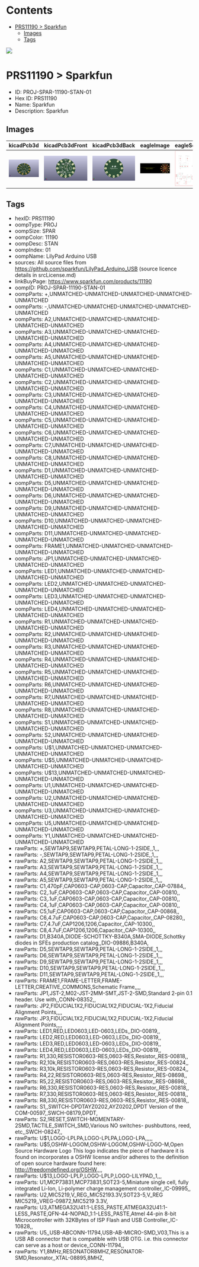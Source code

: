 



Contents
========

* [PRS11190 > Sparkfun](#prs11190--sparkfun)
	* [Images](#images)
	* [Tags](#tags)
  
![][im]
# PRS11190 > Sparkfun

- ID: PROJ-SPAR-11190-STAN-01
- Hex ID: PRS11190
- Name: Sparkfun
- Description: Sparkfun

## Images
  
  

|kicadPcb3d|kicadPcb3dFront|kicadPcb3dBack|eagleImage|eagleSchemImage|
| :---: | :---: | :---: | :---: | :---: |
|[![kicadPcb3d](kicadPcb3d_140.png)](kicadPcb3d.png)|[![kicadPcb3dFront](kicadPcb3dFront_140.png)](kicadPcb3dFront.png)|[![kicadPcb3dBack](kicadPcb3dBack_140.png)](kicadPcb3dBack.png)|[![eagleImage](eagleImage_140.png)](eagleImage.png)|[![eagleSchemImage](eagleSchemImage_140.png)](eagleSchemImage.png)|

## Tags

- hexID: PRS11190
- oompType: PROJ
- oompSize: SPAR
- oompColor: 11190
- oompDesc: STAN
- oompIndex: 01
- oompName: LilyPad Arduino USB
- sources: All source files from https://github.com/sparkfun/LilyPad_Arduino_USB (source licence details in srcLicense.md)
- linkBuyPage: https://www.sparkfun.com/products/11190
- oompID: PROJ-SPAR-11190-STAN-01
- oompParts: +,UNMATCHED-UNMATCHED-UNMATCHED-UNMATCHED-UNMATCHED
- oompParts: -,UNMATCHED-UNMATCHED-UNMATCHED-UNMATCHED-UNMATCHED
- oompParts: A2,UNMATCHED-UNMATCHED-UNMATCHED-UNMATCHED-UNMATCHED
- oompParts: A3,UNMATCHED-UNMATCHED-UNMATCHED-UNMATCHED-UNMATCHED
- oompParts: A4,UNMATCHED-UNMATCHED-UNMATCHED-UNMATCHED-UNMATCHED
- oompParts: A5,UNMATCHED-UNMATCHED-UNMATCHED-UNMATCHED-UNMATCHED
- oompParts: C1,UNMATCHED-UNMATCHED-UNMATCHED-UNMATCHED-UNMATCHED
- oompParts: C2,UNMATCHED-UNMATCHED-UNMATCHED-UNMATCHED-UNMATCHED
- oompParts: C3,UNMATCHED-UNMATCHED-UNMATCHED-UNMATCHED-UNMATCHED
- oompParts: C4,UNMATCHED-UNMATCHED-UNMATCHED-UNMATCHED-UNMATCHED
- oompParts: C5,UNMATCHED-UNMATCHED-UNMATCHED-UNMATCHED-UNMATCHED
- oompParts: C6,UNMATCHED-UNMATCHED-UNMATCHED-UNMATCHED-UNMATCHED
- oompParts: C7,UNMATCHED-UNMATCHED-UNMATCHED-UNMATCHED-UNMATCHED
- oompParts: C8,UNMATCHED-UNMATCHED-UNMATCHED-UNMATCHED-UNMATCHED
- oompParts: D1,UNMATCHED-UNMATCHED-UNMATCHED-UNMATCHED-UNMATCHED
- oompParts: D5,UNMATCHED-UNMATCHED-UNMATCHED-UNMATCHED-UNMATCHED
- oompParts: D6,UNMATCHED-UNMATCHED-UNMATCHED-UNMATCHED-UNMATCHED
- oompParts: D9,UNMATCHED-UNMATCHED-UNMATCHED-UNMATCHED-UNMATCHED
- oompParts: D10,UNMATCHED-UNMATCHED-UNMATCHED-UNMATCHED-UNMATCHED
- oompParts: D11,UNMATCHED-UNMATCHED-UNMATCHED-UNMATCHED-UNMATCHED
- oompParts: FRAME1,UNMATCHED-UNMATCHED-UNMATCHED-UNMATCHED-UNMATCHED
- oompParts: JP1,UNMATCHED-UNMATCHED-UNMATCHED-UNMATCHED-UNMATCHED
- oompParts: LED1,UNMATCHED-UNMATCHED-UNMATCHED-UNMATCHED-UNMATCHED
- oompParts: LED2,UNMATCHED-UNMATCHED-UNMATCHED-UNMATCHED-UNMATCHED
- oompParts: LED3,UNMATCHED-UNMATCHED-UNMATCHED-UNMATCHED-UNMATCHED
- oompParts: LED4,UNMATCHED-UNMATCHED-UNMATCHED-UNMATCHED-UNMATCHED
- oompParts: R1,UNMATCHED-UNMATCHED-UNMATCHED-UNMATCHED-UNMATCHED
- oompParts: R2,UNMATCHED-UNMATCHED-UNMATCHED-UNMATCHED-UNMATCHED
- oompParts: R3,UNMATCHED-UNMATCHED-UNMATCHED-UNMATCHED-UNMATCHED
- oompParts: R4,UNMATCHED-UNMATCHED-UNMATCHED-UNMATCHED-UNMATCHED
- oompParts: R5,UNMATCHED-UNMATCHED-UNMATCHED-UNMATCHED-UNMATCHED
- oompParts: R6,UNMATCHED-UNMATCHED-UNMATCHED-UNMATCHED-UNMATCHED
- oompParts: R7,UNMATCHED-UNMATCHED-UNMATCHED-UNMATCHED-UNMATCHED
- oompParts: R8,UNMATCHED-UNMATCHED-UNMATCHED-UNMATCHED-UNMATCHED
- oompParts: S1,UNMATCHED-UNMATCHED-UNMATCHED-UNMATCHED-UNMATCHED
- oompParts: S2,UNMATCHED-UNMATCHED-UNMATCHED-UNMATCHED-UNMATCHED
- oompParts: U$1,UNMATCHED-UNMATCHED-UNMATCHED-UNMATCHED-UNMATCHED
- oompParts: U$5,UNMATCHED-UNMATCHED-UNMATCHED-UNMATCHED-UNMATCHED
- oompParts: U$13,UNMATCHED-UNMATCHED-UNMATCHED-UNMATCHED-UNMATCHED
- oompParts: U1,UNMATCHED-UNMATCHED-UNMATCHED-UNMATCHED-UNMATCHED
- oompParts: U2,UNMATCHED-UNMATCHED-UNMATCHED-UNMATCHED-UNMATCHED
- oompParts: U3,UNMATCHED-UNMATCHED-UNMATCHED-UNMATCHED-UNMATCHED
- oompParts: U5,UNMATCHED-UNMATCHED-UNMATCHED-UNMATCHED-UNMATCHED
- oompParts: Y1,UNMATCHED-UNMATCHED-UNMATCHED-UNMATCHED-UNMATCHED
- rawParts: +,SEWTAP9,SEWTAP9,PETAL-LONG-1-2SIDE,,1,,,
- rawParts: -,SEWTAP9,SEWTAP9,PETAL-LONG-1-2SIDE,,1,,,
- rawParts: A2,SEWTAP9,SEWTAP9,PETAL-LONG-1-2SIDE,,1,,,
- rawParts: A3,SEWTAP9,SEWTAP9,PETAL-LONG-1-2SIDE,,1,,,
- rawParts: A4,SEWTAP9,SEWTAP9,PETAL-LONG-1-2SIDE,,1,,,
- rawParts: A5,SEWTAP9,SEWTAP9,PETAL-LONG-1-2SIDE,,1,,,
- rawParts: C1,470pF,CAP0603-CAP,0603-CAP,Capacitor,,CAP-07884,,
- rawParts: C2,.1uF,CAP0603-CAP,0603-CAP,Capacitor,,CAP-00810,,
- rawParts: C3,.1uF,CAP0603-CAP,0603-CAP,Capacitor,,CAP-00810,,
- rawParts: C4,.1uF,CAP0603-CAP,0603-CAP,Capacitor,,CAP-00810,,
- rawParts: C5,1uF,CAP0603-CAP,0603-CAP,Capacitor,,CAP-00868,,
- rawParts: C6,4.7uF,CAP0603-CAP,0603-CAP,Capacitor,,CAP-08280,,
- rawParts: C7,4.7uF,CAP1206,1206,Capacitor,,CAP-10300,,
- rawParts: C8,4.7uF,CAP1206,1206,Capacitor,,CAP-10300,,
- rawParts: D1,B340A,DIODE-SCHOTTKY-B340A,SMA-DIODE,Schottky diodes in SFEs production catalog,,DIO-09886,B340A,
- rawParts: D5,SEWTAP9,SEWTAP9,PETAL-LONG-1-2SIDE,,1,,,
- rawParts: D6,SEWTAP9,SEWTAP9,PETAL-LONG-1-2SIDE,,1,,,
- rawParts: D9,SEWTAP9,SEWTAP9,PETAL-LONG-1-2SIDE,,1,,,
- rawParts: D10,SEWTAP9,SEWTAP9,PETAL-LONG-1-2SIDE,,1,,,
- rawParts: D11,SEWTAP9,SEWTAP9,PETAL-LONG-1-2SIDE,,1,,,
- rawParts: FRAME1,FRAME-LETTER,FRAME-LETTER,CREATIVE_COMMONS,Schematic Frame,,,,
- rawParts: JP1,JST-2,M02-JST-2MM-SMT,JST-2-SMD,Standard 2-pin 0.1 header. Use with,,CONN-08352,,
- rawParts: JP2,FIDUCIAL1X2,FIDUCIAL1X2,FIDUCIAL-1X2,Fiducial Alignment Points,,,,
- rawParts: JP3,FIDUCIAL1X2,FIDUCIAL1X2,FIDUCIAL-1X2,Fiducial Alignment Points,,,,
- rawParts: LED1,RED,LED0603,LED-0603,LEDs,,DIO-00819,,
- rawParts: LED2,RED,LED0603,LED-0603,LEDs,,DIO-00819,,
- rawParts: LED3,RED,LED0603,LED-0603,LEDs,,DIO-00819,,
- rawParts: LED4,RED,LED0603,LED-0603,LEDs,,DIO-00819,,
- rawParts: R1,330,RESISTOR0603-RES,0603-RES,Resistor,,RES-00818,,
- rawParts: R2,10k,RESISTOR0603-RES,0603-RES,Resistor,,RES-00824,,
- rawParts: R3,10k,RESISTOR0603-RES,0603-RES,Resistor,,RES-00824,,
- rawParts: R4,22,RESISTOR0603-RES,0603-RES,Resistor,,RES-08698,,
- rawParts: R5,22,RESISTOR0603-RES,0603-RES,Resistor,,RES-08698,,
- rawParts: R6,330,RESISTOR0603-RES,0603-RES,Resistor,,RES-00818,,
- rawParts: R7,330,RESISTOR0603-RES,0603-RES,Resistor,,RES-00818,,
- rawParts: R8,330,RESISTOR0603-RES,0603-RES,Resistor,,RES-00818,,
- rawParts: S1,,SWITCH-DPDTAYZ0202,AYZ0202,DPDT Version of the COM-00597,,SWCH-08179,DPDT,
- rawParts: S2,!RESET,SWITCH-MOMENTARY-2SMD,TACTILE_SWITCH_SMD,Various NO switches- pushbuttons, reed, etc,,SWCH-08247,,
- rawParts: U$1,LOGO-LPLPA,LOGO-LPLPA,LOGO-LPA,,,,,
- rawParts: U$5,OSHW-LOGOM,OSHW-LOGOM,OSHW-LOGO-M,Open Source Hardware Logo This logo indicates the piece of hardware it is found on incorporates a OSHW license and/or adheres to the definition of open source hardware found here: http://freedomdefined.org/OSHW,,,,
- rawParts: U$13,LOGO-LPLP,LOGO-LPLP,LOGO-LILYPAD,,1,,,
- rawParts: U1,MCP73831,MCP73831,SOT23-5,Miniature single cell, fully integrated Li-Ion, Li-polymer charge management controller,,IC-09995,,
- rawParts: U2,MIC5219,V_REG_MIC52193.3V,SOT23-5,V_REG MIC5219,,VREG-09872,MIC5219 3.3V,
- rawParts: U3,ATMEGA32U41:1-LESS_PASTE,ATMEGA32U41:1-LESS_PASTE,QFN-44-NOPAD_1:1-LESS_PASTE,Atmel 44-pin 8-bit Microcontroller with 32KBytes of ISP Flash and USB Controller,,IC-10828,,
- rawParts: U5,,USB-ABCONN-11794,USB-AB-MICRO-SMD_V03,This is a USB AB connector that is compatible with USB OTG. i.e. this connector can serve as a host or device,,CONN-11794,,
- rawParts: Y1,8MHz,RESONATOR8MHZ,RESONATOR-SMD,Resonator,,XTAL-08895,8MHZ,



[im]: kicadPcb3d_450.png
